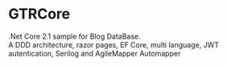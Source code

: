 # GTRCore

<P> .Net Core 2.1 sample for Blog DataBase.<br>
A DDD architecture, razor pages, EF Core, multi language, JWT autentication, Serilog and AgileMapper Automapper
</P>

